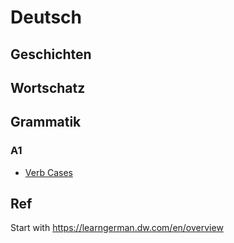 # Deutsch

## Geschichten

## Wortschatz

## Grammatik

### A1

- [Verb Cases](./Grammatik/Cases.md)

## Ref

Start with https://learngerman.dw.com/en/overview
